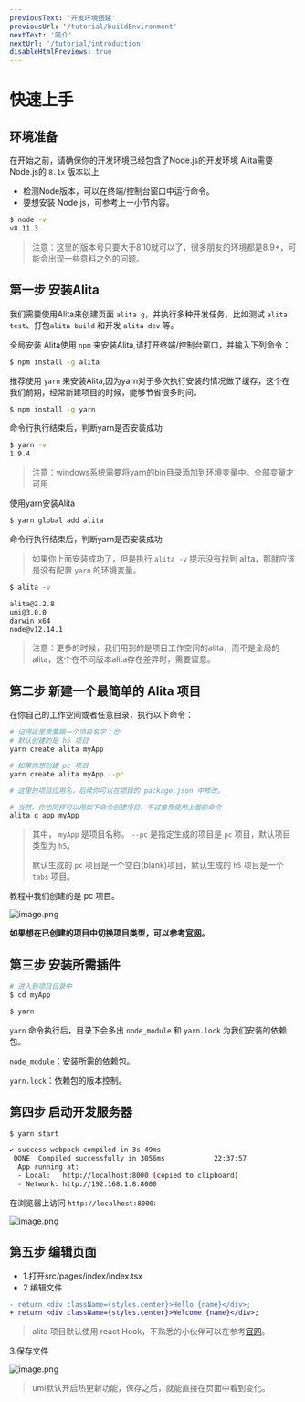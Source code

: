 ```yaml
---
previousText: '开发环境搭建'
previousUrl: '/tutorial/buildEnvironment'
nextText: '简介'
nextUrl: '/tutorial/introduction'
disableHtmlPreviews: true
---
```



# 快速上手

## 环境准备

在开始之前，请确保你的开发环境已经包含了Node.js的开发环境
Alita需要Node.js的 `8.1x` 版本以上

- 检测Node版本，可以在终端/控制台窗口中运行命令。
- 要想安装 Node.js，可参考上一小节内容。

```bash
$ node -v
v8.11.3
```

> 注意：这里的版本号只要大于8.10就可以了，很多朋友的环境都是8.9+，可能会出现一些意料之外的问题。

## 第一步 安装Alita

我们需要使用Alita来创建页面 `alita g`，并执行多种开发任务，比如测试 `alita test`、打包`alita build` 和开发 `alita dev` 等。

全局安装 Alita使用 `npm` 来安装Alita,请打开终端/控制台窗口，并输入下列命令：

```bash
$ npm install -g alita
```

推荐使用 `yarn` 来安装Alita,因为yarn对于多次执行安装的情况做了缓存，这个在我们前期，经常新建项目的时候，能够节省很多时间。

```bash
$ npm install -g yarn
```

命令行执行结束后，判断yarn是否安装成功

```bash
$ yarn -v
1.9.4
```

> 注意：windows系统需要将yarn的bin目录添加到环境变量中。全部变量才可用

使用yarn安装Alita

```bash
$ yarn global add alita
```

命令行执行结束后，判断yarn是否安装成功

> 如果你上面安装成功了，但是执行 `alita -v` 提示没有找到 alita，那就应该是没有配置 `yarn` 的环境变量。

```bash
$ alita -v

alita@2.2.8
umi@3.0.0
darwin x64
node@v12.14.1
```

> 注意：更多的时候，我们用到的是项目工作空间的alita，而不是全局的alita，这个在不同版本alita存在差异时，需要留意。

## 第二步 新建一个最简单的 Alita 项目

在你自己的工作空间或者任意目录，执行以下命令：

```bash
# 记得这里需要跟一个项目名字！😍
# 默认创建的是 h5 项目
yarn create alita myApp

# 如果你想创建 pc 项目
yarn create alita myApp --pc

# 这里的项目应用名，后续你可以在项目的 package.json 中修改。

# 当然，你也同样可以用如下命令创建项目，不过推荐使用上面的命令
alita g app myApp
```

> 其中， `myApp` 是项目名称。 `--pc` 是指定生成的项目是 `pc` 项目，默认项目类型为 `h5`。
> 
> 默认生成的 `pc` 项目是一个空白(blank)项目，默认生成的 `h5` 项目是一个 `tabs` 项目。

教程中我们创建的是 pc 项目。

![image.png](https://img-blog.csdnimg.cn/20200321215058117.png?x-oss-process=image/watermark,type_ZmFuZ3poZW5naGVpdGk,shadow_10,text_aHR0cHM6Ly9ibG9nLmNzZG4ubmV0L3dlaXhpbl80MjI3ODk3OQ==,size_16,color_FFFFFF,t_70)

**如果想在已创建的项目中切换项目类型，可以参考[官网](https://alitajs.com/building/starting)。**

## 第三步 安装所需插件

```bash
# 进入到项目目录中
$ cd myApp

$ yarn
```

`yarn` 命令执行后，目录下会多出 `node_module` 和 `yarn.lock` 为我们安装的依赖包。

`node_module`：安装所需的依赖包。

`yarn.lock`：依赖包的版本控制。

## 第四步 启动开发服务器

```bash
$ yarn start

✔ success webpack compiled in 3s 49ms
 DONE  Compiled successfully in 3056ms            22:37:57
  App running at:
  - Local:   http://localhost:8000 (copied to clipboard)
  - Network: http://192.168.1.8:8000
```

在浏览器上访问 `http://localhost:8000`:

![image.png](https://cdn.nlark.com/yuque/0/2019/png/123174/1559199422236-c5ddd799-0a7e-4694-b68e-4a25916ef35c.png#align=left&display=inline&height=138&name=image.png&originHeight=276&originWidth=762&size=23668&status=done&width=381)

## 第五步 编辑页面

- 1.打开src/pages/index/index.tsx
- 2.编辑文件

```diff
- return <div className={styles.center}>Hello {name}</div>;
+ return <div className={styles.center}>Welcome {name}</div>;
```

> alita 项目默认使用 react Hook，不熟悉的小伙伴可以在参考[官网](https://react.docschina.org/docs/getting-started.html)。

3.保存文件

![image.png](https://cdn.nlark.com/yuque/0/2019/png/123174/1559199555361-b2917638-1554-44ab-a341-28e22875eaf9.png#align=left&display=inline&height=152&name=image.png&originHeight=304&originWidth=1082&size=34039&status=done&width=541)

> umi默认开启热更新功能，保存之后，就能直接在页面中看到变化。